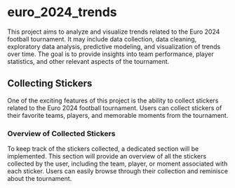 # euro_2024_trends

This project aims to analyze and visualize trends related to the Euro 2024 football tournament. It may include data collection, data cleaning, exploratory data analysis, predictive modeling, and visualization of trends over time. The goal is to provide insights into team performance, player statistics, and other relevant aspects of the tournament.

## Collecting Stickers
One of the exciting features of this project is the ability to collect stickers related to the Euro 2024 football tournament. Users can collect stickers of their favorite teams, players, and memorable moments from the tournament.

### Overview of Collected Stickers
To keep track of the stickers collected, a dedicated section will be implemented. This section will provide an overview of all the stickers collected by the user, including the team, player, or moment associated with each sticker. Users can easily browse through their collection and reminisce about the tournament.
